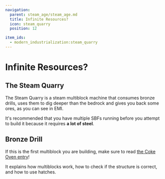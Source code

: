 ```yaml
---
navigation:
  parent: steam_age/steam_age.md
  title: Infinite Resources?
  icon: steam_quarry
  position: 12

item_ids:
  - modern_industrialization:steam_quarry
---
```


# Infinite Resources?

<GameScene zoom="2"  interactive={true}>
  <ImportStructure src="../assets/structures/steam_quarry.snbt" />
</GameScene>

## The Steam Quarry

<ItemImage id="steam_quarry" />

The Steam Quarry is a steam multiblock machine that consumes bronze drills, uses them to dig deeper than the bedrock and gives you back some ores, as you can see in EMI.

It's recommended that you have multiple SBFs running before you attempt to build it because it requires **a lot of steel**.

## Bronze Drill

<Recipe id="modern_industrialization:quarry/drill/bronze_drill_asbl" />

If this is the first multiblock you are building, make sure to read [the Coke Oven entry](coke_oven.md)!

It explains how multiblocks work, how to check if the structure is correct, and how to use hatches.
